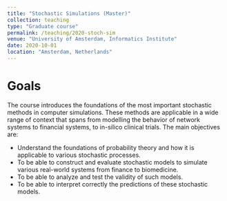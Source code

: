 ```yaml
---
title: "Stochastic Simulations (Master)"
collection: teaching
type: "Graduate course"
permalink: /teaching/2020-stoch-sim
venue: "University of Amsterdam, Informatics Institute"
date: 2020-10-01
location: "Amsterdam, Netherlands"
---
```


Goals
=====

The course introduces the foundations of the most important stochastic methods in computer simulations. These methods are applicable in a wide range of context that spans from modelling the behavior of network systems to financial systems, to in-silico clinical trials. The main objectives are:

* Understand the foundations of probability theory and how it is applicable to various stochastic processes.
* To be able to construct and evaluate stochastic models to simulate various real-world systems from finance to biomedicine.
* To be able to analyze and test the validity of such models.
* To be able to interpret correctly the predictions of these stochastic models.
